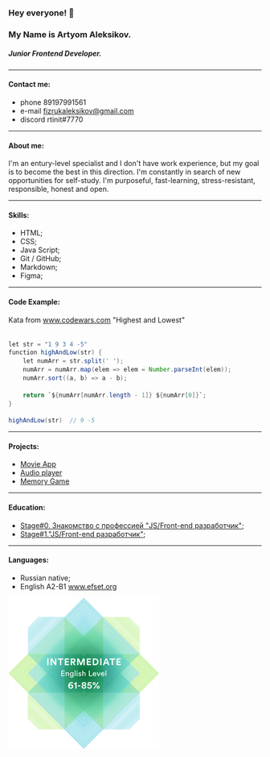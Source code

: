 ### Hey everyone! :wave: 
### My Name is Artyom Aleksikov.
##### Junior Frontend Developer.

---

#### Contact me:
- phone 89197991561
- e-mail fizrukaleksikov@gmail.com
- discord rtinit#7770

---

#### About me:
I'm an entury-level specialist and I don't have work experience, but my goal is to become the best in this direction. I'm constantly in search of new opportunities for self-study. I'm purposeful, fast-learning, stress-resistant, responsible, honest and open.

---

#### Skills:
- HTML;
- CSS;
- Java Script;
- Git / GitHub;
- Markdown;
- Figma;

---

#### Code Example:
Kata from www.codewars.com "Highest and Lowest"
``` java script

let str = "1 9 3 4 -5"
function highAndLow(str) {
    let numArr = str.split(' ');
    numArr = numArr.map(elem => elem = Number.parseInt(elem));
    numArr.sort((a, b) => a - b);
    
    return `${numArr[numArr.length - 1]} ${numArr[0]}`;
}

highAndLow(str)  // 9 -5
```

---

#### Projects:
- [Movie App](https://rtinit.github.io/movie-app/)
- [Audio player](https://rtinit.github.io/audio-player/)
- [Memory Game](https://rtinit.github.io/memory-game/)

---

#### Education:
- [Stage#0. Знакомство с профессией "JS/Front-end разработчик"](https://github.com/rolling-scopes-school/tasks/tree/master/stage0);
- [Stage#1."JS/Front-end разработчик"](https://github.com/rolling-scopes-school/tasks/tree/master/stage1);

---

#### Languages:
- Russian native;
- English A2-B1 www.efset.org

![](./assets/english-level.png)